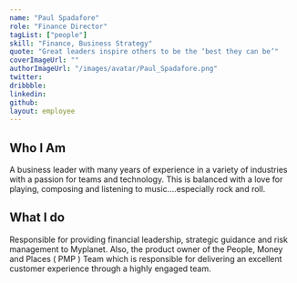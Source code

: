 ```yaml
---
name: "Paul Spadafore"
role: "Finance Director"
tagList: ["people"]
skill: "Finance, Business Strategy"
quote: "Great leaders inspire others to be the ‘best they can be’"
coverImageUrl: ""
authorImageUrl: "/images/avatar/Paul_Spadafore.png"
twitter: 
dribbble:
linkedin:
github:
layout: employee
---
```


## Who I Am

A business leader with many years of experience in a variety of industries with a passion for teams and technology. This is balanced with a love for playing, composing and listening to music….especially rock and roll.

## What I do

Responsible for providing financial leadership, strategic guidance and risk management to Myplanet. Also, the product owner of the People, Money and Places ( PMP ) Team which is responsible for delivering an excellent customer experience through a highly engaged team.
